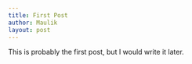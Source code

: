 ```yaml
---
title: First Post
author: Maulik
layout: post
---
```

This is probably the first post, but I would write it later.
